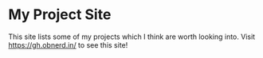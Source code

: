 # My Project Site

This site lists some of my projects which I think are worth looking into. Visit https://gh.obnerd.in/ to see this site!
